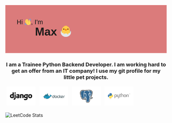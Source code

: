 ![REHeader](header.png)
<h3 align="center">I am a Trainee Python Backend Developer.
I am working hard to get an offer from an IT company!
I use my git profile for my little pet projects.
</h3>
<p>
<img src="https://github.com/kohiry/kohiry/raw/main/Django.svg" height="60" style="vertical-align:down; margin:4px" alt="Django">
<img src="https://github.com/kohiry/kohiry/raw/main/Docker.svg" height="60" style="vertical-align:down; margin:4px" alt="Docker">
<img src="https://github.com/kohiry/kohiry/raw/main/PostgreSQL.svg" height="60" style="vertical-align:down; margin:4px" alt="Postgre">
<img src="https://github.com/kohiry/kohiry/raw/main/Python.svg" height="60" style="vertical-align:down; margin:4px" alt="Python">
</p>

![LeetCode Stats](https://leetcard.jacoblin.cool/kohiru?theme=dark&font=Rubik)
